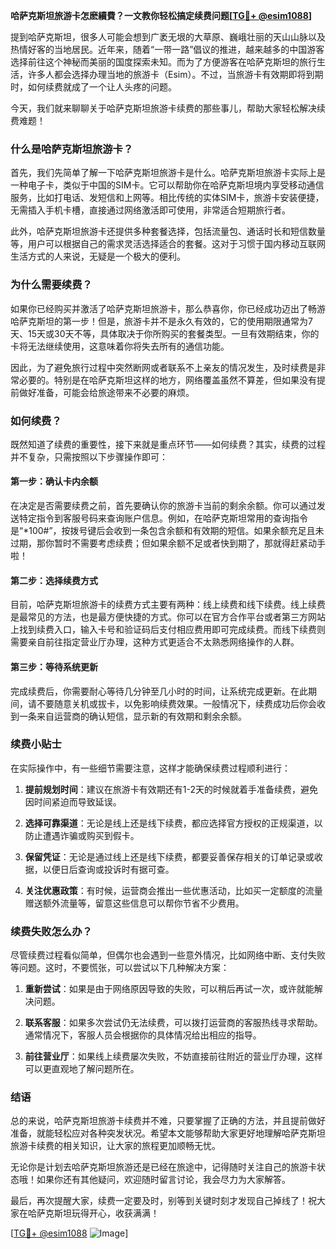 **哈萨克斯坦旅游卡怎麽續費？一文教你轻松搞定续费问题[[TG💪+ @esim1088](https://t.me/s/esim1088)]**

提到哈萨克斯坦，很多人可能会想到广袤无垠的大草原、巍峨壮丽的天山山脉以及热情好客的当地居民。近年来，随着“一带一路”倡议的推进，越来越多的中国游客选择前往这个神秘而美丽的国度探索未知。而为了方便游客在哈萨克斯坦的旅行生活，许多人都会选择办理当地的旅游卡（Esim）。不过，当旅游卡有效期即将到期时，如何续费就成了一个让人头疼的问题。

今天，我们就来聊聊关于哈萨克斯坦旅游卡续费的那些事儿，帮助大家轻松解决续费难题！

### **什么是哈萨克斯坦旅游卡？**

首先，我们先简单了解一下哈萨克斯坦旅游卡是什么。哈萨克斯坦旅游卡实际上是一种电子卡，类似于中国的SIM卡。它可以帮助你在哈萨克斯坦境内享受移动通信服务，比如打电话、发短信和上网等。相比传统的实体SIM卡，旅游卡安装便捷，无需插入手机卡槽，直接通过网络激活即可使用，非常适合短期旅行者。

此外，哈萨克斯坦旅游卡还提供多种套餐选择，包括流量包、通话时长和短信数量等，用户可以根据自己的需求灵活选择适合的套餐。这对于习惯于国内移动互联网生活方式的人来说，无疑是一个极大的便利。

### **为什么需要续费？**

如果你已经购买并激活了哈萨克斯坦旅游卡，那么恭喜你，你已经成功迈出了畅游哈萨克斯坦的第一步！但是，旅游卡并不是永久有效的，它的使用期限通常为7天、15天或30天不等，具体取决于你所购买的套餐类型。一旦有效期结束，你的卡将无法继续使用，这意味着你将失去所有的通信功能。

因此，为了避免旅行过程中突然断网或者联系不上亲友的情况发生，及时续费是非常必要的。特别是在哈萨克斯坦这样的地方，网络覆盖虽然不算差，但如果没有提前做好准备，可能会给旅途带来不必要的麻烦。

### **如何续费？**

既然知道了续费的重要性，接下来就是重点环节——如何续费？其实，续费的过程并不复杂，只需按照以下步骤操作即可：

#### **第一步：确认卡内余额**
在决定是否需要续费之前，首先要确认你的旅游卡当前的剩余余额。你可以通过发送特定指令到客服号码来查询账户信息。例如，在哈萨克斯坦常用的查询指令是“*100#”，按拨号键后会收到一条包含余额和有效期的短信。如果余额充足且未过期，那你暂时不需要考虑续费；但如果余额不足或者快到期了，那就得赶紧动手啦！

#### **第二步：选择续费方式**
目前，哈萨克斯坦旅游卡的续费方式主要有两种：线上续费和线下续费。线上续费是最常见的方法，也是最方便快捷的方式。你可以在官方合作平台或者第三方网站上找到续费入口，输入卡号和验证码后支付相应费用即可完成续费。而线下续费则需要亲自前往指定营业厅办理，这种方式更适合不太熟悉网络操作的人群。

#### **第三步：等待系统更新**
完成续费后，你需要耐心等待几分钟至几小时的时间，让系统完成更新。在此期间，请不要随意关机或拔卡，以免影响续费效果。一般情况下，续费成功后你会收到一条来自运营商的确认短信，显示新的有效期和剩余余额。

### **续费小贴士**

在实际操作中，有一些细节需要注意，这样才能确保续费过程顺利进行：

1. **提前规划时间**：建议在旅游卡有效期还有1-2天的时候就着手准备续费，避免因时间紧迫而导致延误。
   
2. **选择可靠渠道**：无论是线上还是线下续费，都应选择官方授权的正规渠道，以防止遭遇诈骗或购买到假卡。

3. **保留凭证**：无论是通过线上还是线下续费，都要妥善保存相关的订单记录或收据，以便日后查询或投诉时有据可查。

4. **关注优惠政策**：有时候，运营商会推出一些优惠活动，比如买一定额度的流量赠送额外流量等，留意这些信息可以帮你节省不少费用。

### **续费失败怎么办？**

尽管续费过程看似简单，但偶尔也会遇到一些意外情况，比如网络中断、支付失败等问题。这时，不要慌张，可以尝试以下几种解决方案：

1. **重新尝试**：如果是由于网络原因导致的失败，可以稍后再试一次，或许就能解决问题。

2. **联系客服**：如果多次尝试仍无法续费，可以拨打运营商的客服热线寻求帮助。通常情况下，客服人员会根据你的具体情况给出相应的指导。

3. **前往营业厅**：如果线上续费屡次失败，不妨直接前往附近的营业厅办理，这样可以更直观地了解问题所在。

### **结语**

总的来说，哈萨克斯坦旅游卡续费并不难，只要掌握了正确的方法，并且提前做好准备，就能轻松应对各种突发状况。希望本文能够帮助大家更好地理解哈萨克斯坦旅游卡续费的相关知识，让大家的旅程更加顺畅无忧。

无论你是计划去哈萨克斯坦旅游还是已经在旅途中，记得随时关注自己的旅游卡状态哦！如果你还有其他疑问，欢迎随时留言讨论，我会尽力为大家解答。

最后，再次提醒大家，续费一定要及时，别等到关键时刻才发现自己掉线了！祝大家在哈萨克斯坦玩得开心，收获满满！

[[TG💪+ @esim1088](https://t.me/s/esim1088) ![Image](https://i.postimg.cc/4NQfJmqS/Snipaste-2025-05-13-00-14-12.png)]